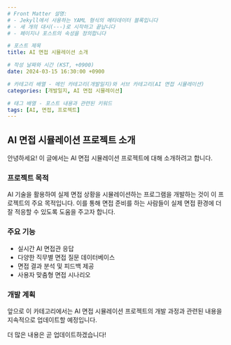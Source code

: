 ```yaml
---
# Front Matter 설명:
# - Jekyll에서 사용하는 YAML 형식의 메타데이터 블록입니다
# - 세 개의 대시(---)로 시작하고 끝납니다
# - 페이지나 포스트의 속성을 정의합니다

# 포스트 제목
title: AI 면접 시뮬레이션 소개

# 작성 날짜와 시간 (KST, +0900)
date: 2024-03-15 16:30:00 +0900

# 카테고리 배열 - 메인 카테고리(개발일지)와 서브 카테고리(AI 면접 시뮬레이션)
categories: [개발일지, AI 면접 시뮬레이션]

# 태그 배열 - 포스트 내용과 관련된 키워드
tags: [AI, 면접, 프로젝트]
---
```


<!-- 
  # 마크다운 기본 문법 설명
  
  ## 제목
  - # ~ ###### : 제목 수준을 나타냅니다 (h1~h6)
  
  ## 서식
  - *이탤릭* 또는 _이탤릭_
  - **굵게** 또는 __굵게__
  - ~~취소선~~
  
  ## 목록
  - 순서 없는 목록은 -, *, + 중 하나로 시작
  - 순서 있는 목록은 1., 2., 3. 등으로 시작
  
  ## 링크와 이미지
  - [링크 텍스트](URL)
  - ![이미지 설명](이미지 URL)
  
  ## 코드
  - `인라인 코드`
  - ```언어명
      코드 블록
    ```
-->

## AI 면접 시뮬레이션 프로젝트 소개

안녕하세요! 이 글에서는 AI 면접 시뮬레이션 프로젝트에 대해 소개하려고 합니다.

### 프로젝트 목적

AI 기술을 활용하여 실제 면접 상황을 시뮬레이션하는 프로그램을 개발하는 것이 이 프로젝트의 주요 목적입니다. 이를 통해 면접 준비를 하는 사람들이 실제 면접 환경에 더 잘 적응할 수 있도록 도움을 주고자 합니다.

### 주요 기능

- 실시간 AI 면접관 응답
- 다양한 직무별 면접 질문 데이터베이스
- 면접 결과 분석 및 피드백 제공
- 사용자 맞춤형 면접 시나리오

### 개발 계획

앞으로 이 카테고리에서는 AI 면접 시뮬레이션 프로젝트의 개발 과정과 관련된 내용을 지속적으로 업데이트할 예정입니다.

더 많은 내용은 곧 업데이트하겠습니다!
